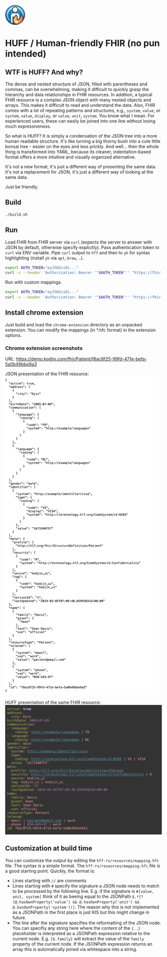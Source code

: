 ![HUFF](./chrome-extension/icons/64.png)

# HUFF / Human-friendly FHIR (no pun intended)

## WTF is HUFF? And why?
The dense and nested structure of JSON, filled with parentheses and commas, can be overwhelming, making it difficult to quickly grasp the hierarchy and data relationships in FHIR resources. In addition, a typical FHIR resource is a complex JSON object with many nested objects and arrays. This makes it difficult to read and understand the data. Also, FHIR comes with a lot of repeating patterns and structures, e.g., `system`, `value`, or `system`, `value`, `display`, or `value`, `unit`, `system`. You know what I mean. For experienced users, these can easily be joined into one line without losing much expressiveness.



So what is HUFF? It is simply a condensation of the JSON tree into a more human readable structure. It's like turning a big thorny bush into a cute little bonsai tree - easier on the eyes and less prickly. And well... then the whole thing is transformed into YAML, because its cleaner, indentation-based format offers a more intuitive and visually organized alternative. 

It's not a new format, it's just a different way of presenting the same data. It's not a replacement for JSON, it's just a different way of looking at the same data. 

Just be friendly.

## Build
```bash
./build.sh
```

## Run

Load FHIR from FHIR server via `curl` (expects the server to answer with JSON by default, otherwise specify explicitly). Pass authentication token to `curl` via ENV variable. Pipe `curl` output to `hff` and then to `yh` for syntax highlighting (install `yh` via `apt`, `brew`, ..).
```bash
export AUTH_TOKEN="eyJhbGciOi..."
curl -s --header 'Authorization: Bearer '"$AUTH_TOKEN"'' "https://fhir.com/Practitioner/1234" | hff | yh
```

Run with custom mappings.
```bash
export AUTH_TOKEN="eyJhbGciOi..."
curl -s --header 'Authorization: Bearer '"$AUTH_TOKEN"'' "https://fhir.com/Practitioner/1234" | hff -m "./my/custom/mappings.hfc" | yh
```

## Install chrome extension
Just build and load the `chrome-extension` directory as an unpacked extension. You can modify the mappings (in *.hfc format) in the extension options.

### Chrome extension screenshots

URL: https://demo.kodjin.com/fhir/Patient/f8ac8f25-99fd-471e-befa-5a0b49bbe9a3

JSON presentation of the FHIR resource:
![JSON](./screenshots/kodjin-patient-json.png)

HUFF presentation of the same FHIR resource:
![HUFF](./screenshots/kodjin-patient-huff.png)

## Customization at build time
You can customize the output by editing the `hff-rs/resources/mapping.hfc` file. The syntax is a simple format. The `hff-rs/resources/mapping.hfc` file is a good starting point. Quickly, the format is:
- Lines starting with `//` are comments
- Lines starting with `#` specify the signature a JSON node needs to match to be processed by the following line. E.g. if the signature is `#[value, unit, system]` think of it as beeing equal to the JSONPath `$.*[?(@.hasOwnProperty('value') && @.hasOwnProperty('unit') && @.hasOwnProperty('system'))]`. The reason why this is not implemented as a JSONPath in the first place is just KIS but this might change in future.
- The line after the signature specifies the reformatting of the JSON node. You can specifiy any string here where the content of the `{..}` placeholder is interpreted as a JSONPath expression relative to the current node. E.g. `{$.family}` will extract the value of the `family` property of the current node. If the JSONPath expression returns an array this is automatically joined via whitespace into a string. 